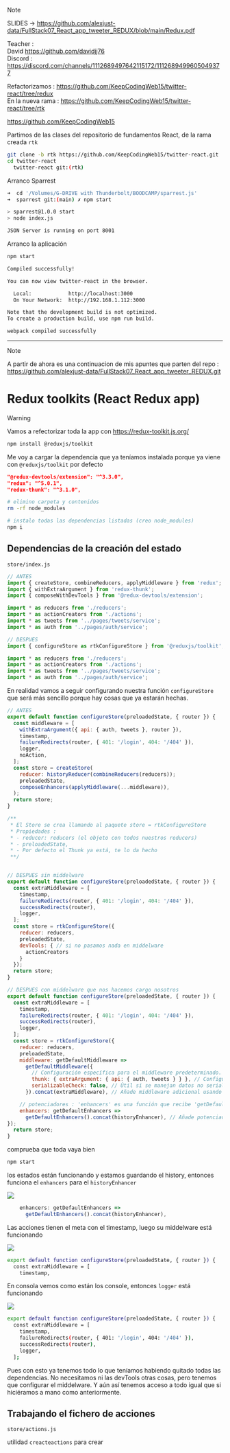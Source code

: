 
> [!NOTE] 
> SLIDES -> https://github.com/alexjust-data/FullStack07_React_app_tweeter_REDUX/blob/main/Redux.pdf
> 
> Teacher :   
> David https://github.com/davidjj76  
> Discord : https://discord.com/channels/1112689497642115172/1112689499605049377
>
> Refactorizamos : https://github.com/KeepCodingWeb15/twitter-react/tree/redux  
> En la nueva rama : https://github.com/KeepCodingWeb15/twitter-react/tree/rtk
> 
> https://github.com/KeepCodingWeb15  



Partimos de las clases del repositorio de fundamentos React, de la rama creada `rtk`


```sh
git clone -b rtk https://github.com/KeepCodingWeb15/twitter-react.git
cd twitter-react 
  twitter-react git:(rtk) 
```

Arranco Sparrest


```sh
➜  cd '/Volumes/G-DRIVE with Thunderbolt/BOODCAMP/sparrest.js'
➜  sparrest git:(main) ✗ npm start                                            

> sparrest@1.0.0 start
> node index.js

JSON Server is running on port 8001
```

Arranco la aplicación


```sh
npm start

Compiled successfully!

You can now view twitter-react in the browser.

  Local:            http://localhost:3000
  On Your Network:  http://192.168.1.112:3000

Note that the development build is not optimized.
To create a production build, use npm run build.

webpack compiled successfully
```

---

> [!NOTE]
> A partir de ahora es una continuacion de mis apuntes que parten del repo :
> https://github.com/alexjust-data/FullStack07_React_app_tweeter_REDUX.git 


# Redux toolkits (React Redux app)
> [!WARNING]  
> Vamos a refectorizar toda la app con https://redux-toolkit.js.org/


```sh
npm install @reduxjs/toolkit
```

Me voy a cargar la dependencia que ya teníamos instalada porque ya viene con `@reduxjs/toolkit` por defecto


```json
"@redux-devtools/extension": "^3.3.0",
"redux": "^5.0.1",
"redux-thunk": "^3.1.0",
```

```sh
# elimino carpeta y contenidos
rm -rf node_modules

# instalo todas las dependencias listadas (creo node_modules)
npm i
```

## Dependencias de la creación del estado

`store/index.js`

```js
// ANTES
import { createStore, combineReducers, applyMiddleware } from 'redux';
import { withExtraArgument } from 'redux-thunk';
import { composeWithDevTools } from '@redux-devtools/extension';

import * as reducers from './reducers';
import * as actionCreators from './actions';
import * as tweets from '../pages/tweets/service';
import * as auth from '../pages/auth/service';

// DESPUES
import { configureStore as rtkConfigureStore } from '@reduxjs/toolkit';

import * as reducers from './reducers';
import * as actionCreators from './actions';
import * as tweets from '../pages/tweets/service';
import * as auth from '../pages/auth/service';
```

En realidad vamos a seguir configurando nuestra función `configureStore` que será más sencillo porque hay cosas que ya estarán hechas.

```js
// ANTES 
export default function configureStore(preloadedState, { router }) {
  const middleware = [
    withExtraArgument({ api: { auth, tweets }, router }),
    timestamp,
    failureRedirects(router, { 401: '/login', 404: '/404' }),
    logger,
    noAction,
  ];
  const store = createStore(
    reducer: historyReducer(combineReducers(reducers));
    preloadedState,
    composeEnhancers(applyMiddleware(...middleware)),
  );
  return store;
}

/**
 * El Store se crea llamando al paquete store = rtkConfigureStore
 * Propiedades : 
 * - reducer: reducers (el objeto con todos nuestros reducers)
 * - preloadedState,
 * - Por defecto el Thunk ya está, te lo da hecho
 **/


// DESPUES sin middelware
export default function configureStore(preloadedState, { router }) {
  const extraMiddleware = [
    timestamp,
    failureRedirects(router, { 401: '/login', 404: '/404' }),
    successRedirects(router),
    logger,
  ];
  const store = rtkConfigureStore({
    reducer: reducers,
    preloadedState,
    devTools: { // si no pasamos nada en middelware
      actionCreators
    }
  });
  return store;
}

// DESPUES con middelware que nos hacemos cargo nosotros
export default function configureStore(preloadedState, { router }) {
  const extraMiddleware = [
    timestamp,
    failureRedirects(router, { 401: '/login', 404: '/404' }),
    successRedirects(router),
    logger,
  ];
  const store = rtkConfigureStore({
    reducer: reducers,
    preloadedState,
    middleware: getDefaultMiddleware => 
      getDefaultMiddleware({ 
        // Configuración específica para el middleware predeterminado.
        thunk: { extraArgument: { api: { auth, tweets } } }, // Configuración adicional para el middleware thunk, como argumentos extra.
        serializableCheck: false, // Útil si se manejan datos no serializables en las acciones.
      }).concat(extraMiddleware), // Añade middleware adicional usando 'concat'.

    // potenciadores : 'enhancers' es una función que recibe 'getDefaultEnhancers'.
    enhancers: getDefaultEnhancers => 
      getDefaultEnhancers().concat(historyEnhancer), // Añade potenciadores adicionales usando 'concat'.
});
  return store;
}
```

comprueba que toda vaya bien


```sh
npm start
```

los estados están funcionando y estamos guardando el history, entonces funciona el `enhancers` para el `historyEnhancer`

![](public/img/1.png)

```js
    enhancers: getDefaultEnhancers =>
      getDefaultEnhancers().concat(historyEnhancer),
```

Las acciones tienen el meta con el timestamp, luego su middelware está funcionando

![](public/img/2.png)

```sh
export default function configureStore(preloadedState, { router }) {
  const extraMiddleware = [
    timestamp,
```

En consola vemos como están los console, entonces `logger` está funcionando

![](public/img/3.png)

```sh
export default function configureStore(preloadedState, { router }) {
  const extraMiddleware = [
    timestamp,
    failureRedirects(router, { 401: '/login', 404: '/404' }),
    successRedirects(router),
    logger,
  ];
```

Pues con esto ya tenemos todo lo que teníamos habiendo quitado todas las dependencias. No necesitamos ni las devTools otras cosas, pero tenemos que configurar el middelware. Y aún así tenemos acceso a todo igual que si hiciéramos a mano como anteriormente.

## Trabajando el fichero de acciones

`store/actions.js`

utilidad `creacteactions` para crear 
